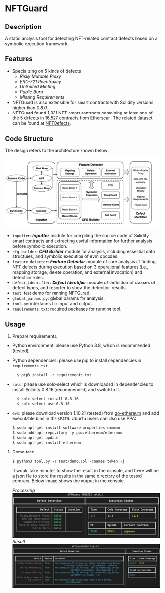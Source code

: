 # NFTGuard

## Description

A static analysis tool for detecting NFT-related contract defects based on a symbolic execution framework.

## Features

- Specializing on 5 kinds of defects
  - *Risky Mutable Proxy*
  - *ERC-721 Reentrancy*
  - *Unlimited Minting*
  - *Public Burn*
  - *Missing Requirements*
- NFTGuard is also extensible for smart contracts with Solidity versions higher than *0.8.0*.
- NFTGuard found 1,331 NFT smart contracts containing at least one of the 5 defects in 16,527 contracts from Etherscan.
  The related dataset can be found at [NFTDefects](https://github.com/NFTDefects/nftdefects).

## Code Structure

The design refers to the architecture shown below:

<img src="./images/arch.png" alt="arch" style="zoom: 50%;" />

- `inputter`: **_Inputter_** module for compiling the source code of Solidity smart contracts and extracting useful information for further analysis before symbolic execution.
- `cfg_builder`: **_CFG Builder_** module for analysis, including essential data structures, and symbolic execution of evm opcodes.
- `feature_detector`: **_Feature Detector_** module of core analysis of finding NFT defects during execution based on 3 operational features (i.e., mapping storage, delete operation, and external invocation) and detection rules.
- `defect_identifier`: **_Defect Identifier_** module of definition of classes of defect types, and reporter to show the detection results.
- `test`: test demo for running NFTGurad.
- `global_params.py`: global params for analysis.
- `tool.py`: interfaces for input and output.
- `requirements.txt`: required packages for running tool.

## Usage

1. Prepare requirements.

- Python environment: please use Python 3.8, which is recommended (tested).
- Python dependencies: please use pip to install dependencies in `requirements.txt`.

  ```shell
    $ pip3 install -r requirements.txt
  ```

- `solc`: please use solc-select which is downloaded in dependencies to install Solidity 0.8.16 (recommended) and switch to it.

  ```shell
    $ solc-select install 0.8.16
    $ solc-select use 0.8.16
  ```

- `evm`: please download version 1.10.21 (tested) from [go-ethereum](https://geth.ethereum.org/downloads) and add executable bins in the `$PATH`. Ubuntu users can also use PPA:

  ```shell
  $ sudo apt-get install software-properties-common
  $ sudo add-apt-repository -y ppa:ethereum/ethereum
  $ sudo apt-get update
  $ sudo apt-get install ethereum
  ```

1. Demo test:

   ```shell
   $ python3 tool.py -s test/demo.sol -cnames token -j
   ```

   It would take minutes to show the result in the console, and there will be a json file to store the results in the same directory of the tested contract. Below image shows the output in the console.
   
   *Processing*
   ![output](./images/processing.png)
   *Result*
   ![output](./images/output.png)
